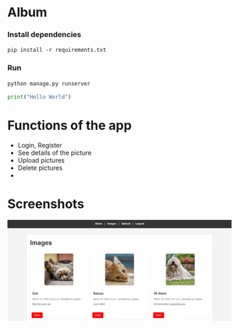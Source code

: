 # Album

### Install dependencies
```
pip install -r requirements.txt
```

### Run
```
python manage.py runserver
```

```python
print("Hello World")
```

# Functions of the app 
* Login, Register
* See details of the picture
* Upload pictures
* Delete pictures
* 

# Screenshots
![imagelist](assets/images_list.png)
